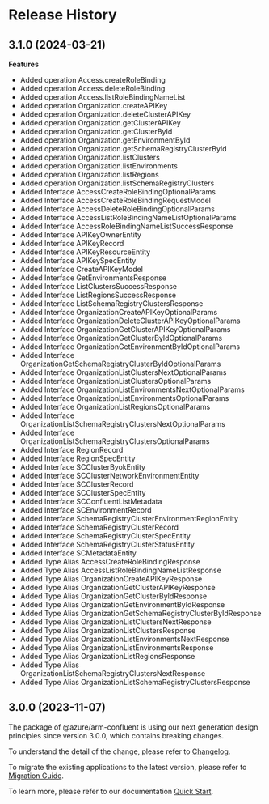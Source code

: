 # Release History
    
## 3.1.0 (2024-03-21)
    
**Features**

  - Added operation Access.createRoleBinding
  - Added operation Access.deleteRoleBinding
  - Added operation Access.listRoleBindingNameList
  - Added operation Organization.createAPIKey
  - Added operation Organization.deleteClusterAPIKey
  - Added operation Organization.getClusterAPIKey
  - Added operation Organization.getClusterById
  - Added operation Organization.getEnvironmentById
  - Added operation Organization.getSchemaRegistryClusterById
  - Added operation Organization.listClusters
  - Added operation Organization.listEnvironments
  - Added operation Organization.listRegions
  - Added operation Organization.listSchemaRegistryClusters
  - Added Interface AccessCreateRoleBindingOptionalParams
  - Added Interface AccessCreateRoleBindingRequestModel
  - Added Interface AccessDeleteRoleBindingOptionalParams
  - Added Interface AccessListRoleBindingNameListOptionalParams
  - Added Interface AccessRoleBindingNameListSuccessResponse
  - Added Interface APIKeyOwnerEntity
  - Added Interface APIKeyRecord
  - Added Interface APIKeyResourceEntity
  - Added Interface APIKeySpecEntity
  - Added Interface CreateAPIKeyModel
  - Added Interface GetEnvironmentsResponse
  - Added Interface ListClustersSuccessResponse
  - Added Interface ListRegionsSuccessResponse
  - Added Interface ListSchemaRegistryClustersResponse
  - Added Interface OrganizationCreateAPIKeyOptionalParams
  - Added Interface OrganizationDeleteClusterAPIKeyOptionalParams
  - Added Interface OrganizationGetClusterAPIKeyOptionalParams
  - Added Interface OrganizationGetClusterByIdOptionalParams
  - Added Interface OrganizationGetEnvironmentByIdOptionalParams
  - Added Interface OrganizationGetSchemaRegistryClusterByIdOptionalParams
  - Added Interface OrganizationListClustersNextOptionalParams
  - Added Interface OrganizationListClustersOptionalParams
  - Added Interface OrganizationListEnvironmentsNextOptionalParams
  - Added Interface OrganizationListEnvironmentsOptionalParams
  - Added Interface OrganizationListRegionsOptionalParams
  - Added Interface OrganizationListSchemaRegistryClustersNextOptionalParams
  - Added Interface OrganizationListSchemaRegistryClustersOptionalParams
  - Added Interface RegionRecord
  - Added Interface RegionSpecEntity
  - Added Interface SCClusterByokEntity
  - Added Interface SCClusterNetworkEnvironmentEntity
  - Added Interface SCClusterRecord
  - Added Interface SCClusterSpecEntity
  - Added Interface SCConfluentListMetadata
  - Added Interface SCEnvironmentRecord
  - Added Interface SchemaRegistryClusterEnvironmentRegionEntity
  - Added Interface SchemaRegistryClusterRecord
  - Added Interface SchemaRegistryClusterSpecEntity
  - Added Interface SchemaRegistryClusterStatusEntity
  - Added Interface SCMetadataEntity
  - Added Type Alias AccessCreateRoleBindingResponse
  - Added Type Alias AccessListRoleBindingNameListResponse
  - Added Type Alias OrganizationCreateAPIKeyResponse
  - Added Type Alias OrganizationGetClusterAPIKeyResponse
  - Added Type Alias OrganizationGetClusterByIdResponse
  - Added Type Alias OrganizationGetEnvironmentByIdResponse
  - Added Type Alias OrganizationGetSchemaRegistryClusterByIdResponse
  - Added Type Alias OrganizationListClustersNextResponse
  - Added Type Alias OrganizationListClustersResponse
  - Added Type Alias OrganizationListEnvironmentsNextResponse
  - Added Type Alias OrganizationListEnvironmentsResponse
  - Added Type Alias OrganizationListRegionsResponse
  - Added Type Alias OrganizationListSchemaRegistryClustersNextResponse
  - Added Type Alias OrganizationListSchemaRegistryClustersResponse
    
    
## 3.0.0 (2023-11-07)

The package of @azure/arm-confluent is using our next generation design principles since version 3.0.0, which contains breaking changes.

To understand the detail of the change, please refer to [Changelog](https://aka.ms/azsdk/js/mgmt/quickstart).

To migrate the existing applications to the latest version, please refer to [Migration Guide](https://aka.ms/js-track2-migration-guide).

To learn more, please refer to our documentation [Quick Start](https://aka.ms/azsdk/js/mgmt/quickstart ).
